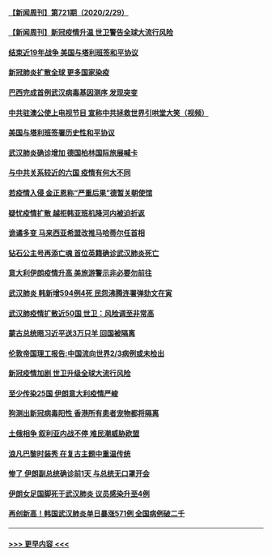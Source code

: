#### [【新闻周刊】第721期（2020/2/29）](../pages/prog202/a102788990.md?t=03011031) 
#### [【新闻周刊】新冠疫情升温 世卫警告全球大流行风险](../pages/prog202/a102788932.md?t=03011031) 
#### [结束近19年战争 美国与塔利班签和平协议](../pages/prog202/a102788909.md?t=03011031) 
#### [新冠肺炎扩散全球  更多国家染疫](../pages/prog202/a102788762.md?t=03011031) 
#### [巴西完成首例武汉病毒基因测序 发现突变](../pages/prog202/a102788794.md?t=03011031) 
#### [中共驻澳公使上电视节目 宣称中共拯救世界引哄堂大笑（视频）](../pages/prog202/a102788143.md?t=03011031) 
#### [美国与塔利班签署历史性和平协议](../pages/prog202/a102788697.md?t=03011031) 
#### [武汉肺炎确诊增加 德国柏林国际旅展喊卡](../pages/prog202/a102788529.md?t=03011031) 
#### [与中共关系较近的六国 疫情有何大不同](../pages/prog202/a102788521.md?t=03011031) 
#### [若疫情入侵 金正恩称“严重后果”德暂关朝使馆](../pages/prog202/a102788512.md?t=03011031) 
#### [疑忧疫情扩散 越拒韩亚班机降河内被迫折返](../pages/prog202/a102788502.md?t=03011031) 
#### [诡谲多变 马来西亚希盟改推马哈蒂尔任首相](../pages/prog202/a102788477.md?t=03011031) 
#### [钻石公主号再添亡魂 首位英籍确诊武汉肺炎死亡](../pages/prog202/a102788362.md?t=03011031) 
#### [意大利伊朗疫情升高 美旅游警示非必要勿前往](../pages/prog202/a102788341.md?t=03011031) 
#### [武汉肺炎 韩新增594例4死 民怨沸腾连署弹劾文在寅](../pages/prog202/a102788308.md?t=03011031) 
#### [武汉肺疫情扩散近50国 世卫：风险调至非常高](../pages/prog202/a102788300.md?t=03011031) 
#### [蒙古总统晤习近平送3万只羊 回国被隔离](../pages/prog202/a102788275.md?t=03011031) 
#### [伦敦帝国理工报告:中国流向世界2/3病例或未检出](../pages/prog202/a102788174.md?t=03011031) 
#### [新冠疫情加剧 世卫升级全球大流行风险](../pages/prog202/a102788185.md?t=03011031) 
#### [至少传染25国 伊朗意大利疫情严峻](../pages/prog202/a102788165.md?t=03011031) 
#### [狗测出新冠病毒阳性 香港所有患者宠物都将隔离](../pages/prog202/a102788129.md?t=03011031) 
#### [土俄相争 叙利亚内战不停 难民潮威胁欧盟](../pages/prog202/a102788119.md?t=03011031) 
#### [浪凡巴黎时装秀 在复古主题中重温传统](../pages/prog202/a102788123.md?t=03011031) 
#### [惨了 伊朗副总统确诊前1天 与总统无口罩开会](../pages/prog202/a102787962.md?t=03011031) 
#### [伊朗女足国脚死于武汉肺炎 议员感染升至4例](../pages/prog202/a102788031.md?t=03011031) 
#### [再创新高！韩国武汉肺炎单日暴涨571例 全国病例破二千](../pages/prog202/a102788011.md?t=03011031) 

----
#### [ >>> 更早内容 <<< ](../indexes/prog202-earlier.md)
